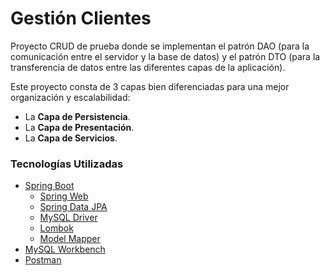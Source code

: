 # Gestión Clientes

Proyecto CRUD de prueba donde se implementan el patrón DAO (para la comunicación entre el servidor y la base de datos) 
y el patrón DTO (para la transferencia de datos entre las diferentes capas de la aplicación).

Este proyecto consta de 3 capas bien diferenciadas para una mejor organización y escalabilidad:

* La **Capa de Persistencia**.
* La **Capa de Presentación**.
* La **Capa de Servicios**.

### Tecnologías Utilizadas

* [Spring Boot](https://spring.io/projects/spring-boot)
    * [Spring Web](https://spring.io/guides/gs/rest-service/)
    * [Spring Data JPA](https://spring.io/guides/gs/accessing-data-jpa/)
    * [MySQL Driver](https://spring.io/guides/gs/accessing-data-mysql/)
    * [Lombok](https://www.baeldung.com/intro-to-project-lombok)
    * [Model Mapper](https://modelmapper.org/)
* [MySQL Workbench](https://www.mysql.com/products/workbench/)
* [Postman](https://www.postman.com/)

